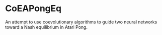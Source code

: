 # CoEAPongEq
An attempt to use coevolutionary algorithms to guide two neural networks toward a Nash equilibrium in Atari Pong.

